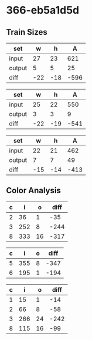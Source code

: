 # 366-eb5a1d5d
## Train Sizes

|set|w|h|A|
|---|---|---|---|
|input|27|23|621|
|output|5|5|25|
|diff|-22|-18|-596|


|set|w|h|A|
|---|---|---|---|
|input|25|22|550|
|output|3|3|9|
|diff|-22|-19|-541|


|set|w|h|A|
|---|---|---|---|
|input|22|21|462|
|output|7|7|49|
|diff|-15|-14|-413|


## Color Analysis

|c|i|o|diff|
|---|---|---|---|
|2|36|1|-35|
|3|252|8|-244|
|8|333|16|-317|


|c|i|o|diff|
|---|---|---|---|
|5|355|8|-347|
|6|195|1|-194|


|c|i|o|diff|
|---|---|---|---|
|1|15|1|-14|
|2|66|8|-58|
|3|266|24|-242|
|8|115|16|-99|

